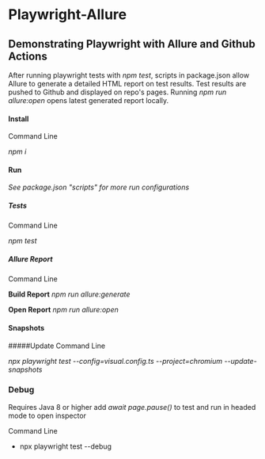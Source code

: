 # Playwright-Allure

## Demonstrating Playwright with Allure and Github Actions

After running playwright tests with _npm test_, scripts in package.json allow Allure to generate a detailed HTML report on test results. Test results are pushed to Github and displayed on repo's pages. Running _npm run allure:open_ opens latest generated report locally.

#### Install

Command Line

_npm i_

#### Run

_See package.json "scripts" for more run configurations_

##### Tests

Command Line

_npm test_

##### Allure Report

Command Line

**Build Report**
_npm run allure:generate_

**Open Report**
_npm run allure:open_

#### Snapshots

#####Update
Command Line

_npx playwright test --config=visual.config.ts --project=chromium --update-snapshots_

### Debug

Requires Java 8 or higher
add _await page.pause()_ to test and run in headed mode to open inspector

Command Line

- npx playwright test --debug
